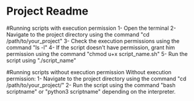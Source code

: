 # Project Readme
#Running scripts with execution permission
1- Open the terminal
2- Navigate to the project directory using the command "cd /path/to/your_project"
3- Check the execution permissions using the command "ls -l"
4- If the script doesn't have permission, grant him permission using the command "chmod u+x script_name.sh"
5- Run the script using  "./script_name"

#Running scripts without execution permission
Without execution permission:
1- Navigate to the project directory using the command "cd /path/to/your_project/"
2- Run the script using the command "bash scriptname" or "python3 scriptname" depending on the interpreter.

